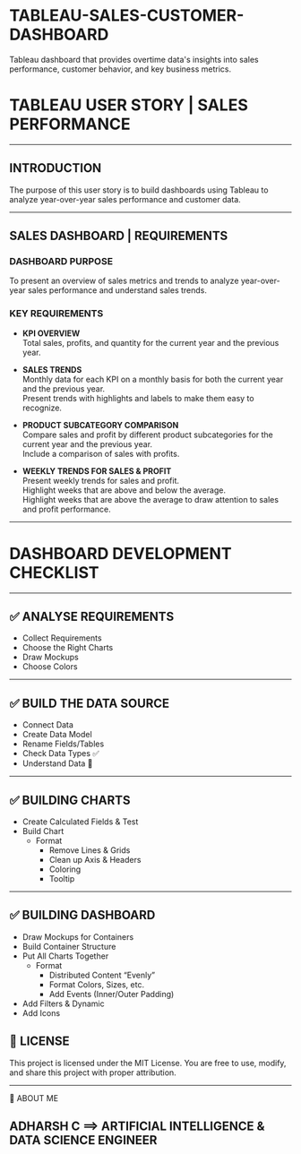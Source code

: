 # TABLEAU-SALES-CUSTOMER-DASHBOARD
Tableau dashboard that provides overtime data's insights into sales performance, customer behavior, and key business metrics.
# TABLEAU USER STORY | SALES PERFORMANCE

---

## INTRODUCTION  
The purpose of this user story is to build dashboards using Tableau to analyze year-over-year sales performance and customer data.

---

## SALES DASHBOARD | REQUIREMENTS

### DASHBOARD PURPOSE  
To present an overview of sales metrics and trends to analyze year-over-year sales performance and understand sales trends.

### KEY REQUIREMENTS

- **KPI OVERVIEW**  
  Total sales, profits, and quantity for the current year and the previous year.

- **SALES TRENDS**  
  Monthly data for each KPI on a monthly basis for both the current year and the previous year.  
  Present trends with highlights and labels to make them easy to recognize.

- **PRODUCT SUBCATEGORY COMPARISON**  
  Compare sales and profit by different product subcategories for the current year and the previous year.  
  Include a comparison of sales with profits.

- **WEEKLY TRENDS FOR SALES & PROFIT**  
  Present weekly trends for sales and profit.  
  Highlight weeks that are above and below the average.  
  Highlight weeks that are above the average to draw attention to sales and profit performance.

----

# DASHBOARD DEVELOPMENT CHECKLIST

---

## ✅ ANALYSE REQUIREMENTS  
- Collect Requirements  
- Choose the Right Charts  
- Draw Mockups  
- Choose Colors  

---

## ✅ BUILD THE DATA SOURCE  
- Connect Data  
- Create Data Model  
- Rename Fields/Tables  
- Check Data Types ✅  
- Understand Data 🔴  

---

## ✅ BUILDING CHARTS  
- Create Calculated Fields & Test  
- Build Chart  
  - Format  
    - Remove Lines & Grids  
    - Clean up Axis & Headers  
    - Coloring  
    - Tooltip  

---

## ✅ BUILDING DASHBOARD  
- Draw Mockups for Containers  
- Build Container Structure  
- Put All Charts Together  
  - Format  
    - Distributed Content “Evenly”  
    - Format Colors, Sizes, etc.  
    - Add Events (Inner/Outer Padding)  
- Add Filters & Dynamic  
- Add Icons  

## 📄 LICENSE

This project is licensed under the MIT License. You are free to use, modify, and share this project with proper attribution.

---

🌟 ABOUT ME

ADHARSH C ==> ARTIFICIAL INTELLIGENCE & DATA SCIENCE ENGINEER
---
